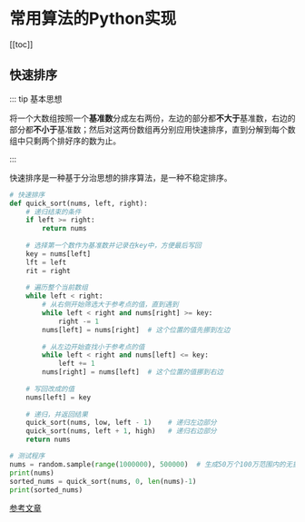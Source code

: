 # 常用算法的Python实现

[[toc]]

## 快速排序

::: tip 基本思想

将一个大数组按照一个**基准数**分成左右两份，左边的部分都**不大于**基准数，右边的部分都**不小于**基准数；然后对这两份数组再分别应用快速排序，直到分解到每个数组中只剩两个排好序的数为止。

:::

快速排序是一种基于分治思想的排序算法，是一种不稳定排序。

```python
# 快速排序
def quick_sort(nums, left, right):
    # 递归结束的条件
    if left >= right:
        return nums
 
    # 选择第一个数作为基准数并记录在key中，方便最后写回
    key = nums[left]
    lft = left  
    rit = right
 
    # 遍历整个当前数组
    while left < right:
        # 从右侧开始筛选大于参考点的值，直到遇到
        while left < right and nums[right] >= key:
            right -= 1
        nums[left] = nums[right]  # 这个位置的值先挪到左边
 
        # 从左边开始查找小于参考点的值
        while left < right and nums[left] <= key:
            left += 1
        nums[right] = nums[left]  # 这个位置的值挪到右边
 
    # 写回改成的值
    nums[left] = key
 
    # 递归，并返回结果
    quick_sort(nums, low, left - 1)    # 递归左边部分
    quick_sort(nums, left + 1, high)   # 递归右边部分
    return nums

# 测试程序
nums = random.sample(range(1000000), 500000)  # 生成50万个100万范围内的无重复的随机数
print(nums)
sorted_nums = quick_sort(nums, 0, len(nums)-1)
print(sorted_nums)
```

[参考文章](http://yshblog.com/blog/170)
